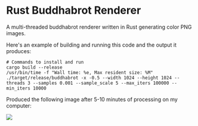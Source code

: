 
Rust Buddhabrot Renderer
========================

A multi-threaded buddhabrot renderer written in Rust generating color PNG images.


Here's an example of building and running this code and the output it produces:

```
# Commands to install and run
cargo build --release 
/usr/bin/time -f "Wall time: %e, Max resident size: %M" ./target/release/buddhabrot -x -0.5 --width 1024 --height 1024 --threads 3 --samples 0.001 --sample_scale 5 --max_iters 100000 --min_iters 10000
```

Produced the following image after 5-10 minutes of processing on my computer:

![](http://lelandbatey.com/projects/buddhabrot/1k--intense-fractal2017-05-13_20:36:35.png)
